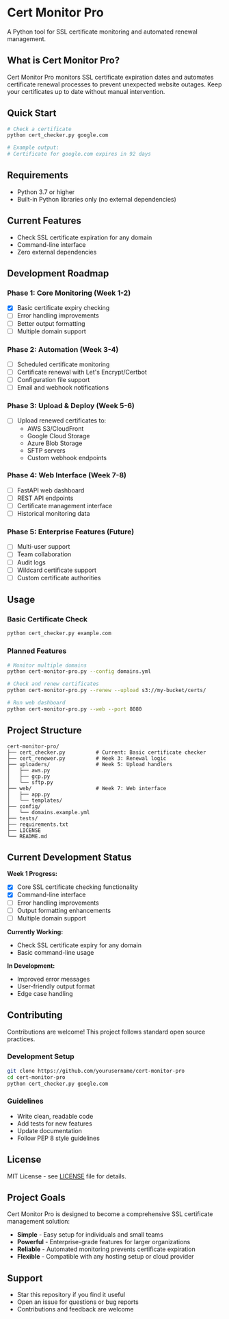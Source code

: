 # Cert Monitor Pro

A Python tool for SSL certificate monitoring and automated renewal management.

## What is Cert Monitor Pro?

Cert Monitor Pro monitors SSL certificate expiration dates and automates certificate renewal processes to prevent unexpected website outages. Keep your certificates up to date without manual intervention.

## Quick Start

```bash
# Check a certificate
python cert_checker.py google.com

# Example output:
# Certificate for google.com expires in 92 days
```

## Requirements

- Python 3.7 or higher
- Built-in Python libraries only (no external dependencies)

## Current Features

- Check SSL certificate expiration for any domain
- Command-line interface
- Zero external dependencies

## Development Roadmap

### Phase 1: Core Monitoring (Week 1-2)
- [x] Basic certificate expiry checking
- [ ] Error handling improvements
- [ ] Better output formatting
- [ ] Multiple domain support

### Phase 2: Automation (Week 3-4)
- [ ] Scheduled certificate monitoring
- [ ] Certificate renewal with Let's Encrypt/Certbot
- [ ] Configuration file support
- [ ] Email and webhook notifications

### Phase 3: Upload & Deploy (Week 5-6)
- [ ] Upload renewed certificates to:
  - AWS S3/CloudFront
  - Google Cloud Storage  
  - Azure Blob Storage
  - SFTP servers
  - Custom webhook endpoints

### Phase 4: Web Interface (Week 7-8)
- [ ] FastAPI web dashboard
- [ ] REST API endpoints
- [ ] Certificate management interface
- [ ] Historical monitoring data

### Phase 5: Enterprise Features (Future)
- [ ] Multi-user support
- [ ] Team collaboration
- [ ] Audit logs
- [ ] Wildcard certificate support
- [ ] Custom certificate authorities

## Usage

### Basic Certificate Check
```bash
python cert_checker.py example.com
```

### Planned Features
```bash
# Monitor multiple domains
python cert-monitor-pro.py --config domains.yml

# Check and renew certificates
python cert-monitor-pro.py --renew --upload s3://my-bucket/certs/

# Run web dashboard
python cert-monitor-pro.py --web --port 8080
```

## Project Structure

```
cert-monitor-pro/
├── cert_checker.py          # Current: Basic certificate checker
├── cert_renewer.py          # Week 3: Renewal logic
├── uploaders/               # Week 5: Upload handlers
│   ├── aws.py
│   ├── gcp.py
│   └── sftp.py
├── web/                     # Week 7: Web interface
│   ├── app.py
│   └── templates/
├── config/
│   └── domains.example.yml
├── tests/
├── requirements.txt
├── LICENSE
└── README.md
```

## Current Development Status

**Week 1 Progress:**
- [x] Core SSL certificate checking functionality
- [x] Command-line interface
- [ ] Error handling improvements
- [ ] Output formatting enhancements
- [ ] Multiple domain support

**Currently Working:**
- Check SSL certificate expiry for any domain
- Basic command-line usage

**In Development:**
- Improved error messages
- User-friendly output format
- Edge case handling

## Contributing

Contributions are welcome! This project follows standard open source practices.

### Development Setup
```bash
git clone https://github.com/yourusername/cert-monitor-pro
cd cert-monitor-pro
python cert_checker.py google.com
```

### Guidelines
- Write clean, readable code
- Add tests for new features
- Update documentation
- Follow PEP 8 style guidelines

## License

MIT License - see [LICENSE](LICENSE) file for details.

## Project Goals

Cert Monitor Pro is designed to become a comprehensive SSL certificate management solution:
- **Simple** - Easy setup for individuals and small teams
- **Powerful** - Enterprise-grade features for larger organizations  
- **Reliable** - Automated monitoring prevents certificate expiration
- **Flexible** - Compatible with any hosting setup or cloud provider

## Support

- Star this repository if you find it useful
- Open an issue for questions or bug reports
- Contributions and feedback are welcome